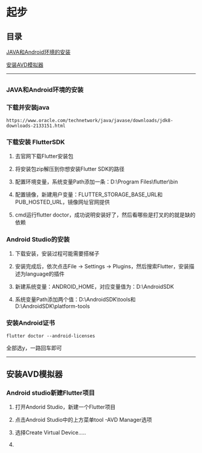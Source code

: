 # 起步

## 目录

[JAVA和Android环境的安装](#jump1)

[安装AVD模拟器](#jump2)

[](#jump)

[](#jump)

[](#jump)

[](#jump)

---	

<span id="jump1"></span>

## 

### JAVA和Android环境的安装

### 下载并安装java

```
https://www.oracle.com/technetwork/java/javase/downloads/jdk8-downloads-2133151.html
```

### 下载安装 FlutterSDK

1. 去官网下载Flutter安装包

2. 将安装包zip解压到你想安装Flutter SDK的路径

3. 配置环境变量，系统变量Path添加一条：D:\Program Files\flutter\bin

4. 配置镜像，新建用户变量：FLUTTER_STORAGE_BASE_URL和PUB_HOSTED_URL，镜像网址官网提供

5. cmd运行flutter doctor，成功说明安装好了，然后看哪些是打叉的的就是缺的依赖

### Android Studio的安装

1. 下载安装，安装过程可能需要搭梯子

2. 安装完成后，依次点击File -> Settings -> Plugins，然后搜索Flutter，安装描述为language的插件

3. 新建系统变量：ANDROID_HOME，对应变量值为：D:\AndroidSDK

4. 系统变量Path添加两个值：D:\AndroidSDK\tools和D:\AndroidSDK\platform-tools

### 安装Android证书

```shell
flutter doctor --android-licenses
```

全部选y，一路回车即可

---

<span id="jump2"></span>

## 安装AVD模拟器

### Android studio新建Flutter项目

1. 打开Andorid Studio，新建一个Flutter项目

2. 点击Android Studio中的上方菜单tool -AVD Manager选项

3. 选择Create Virtual Device.....

4. 
